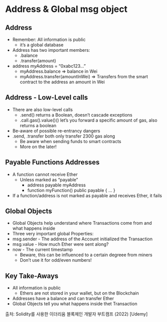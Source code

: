# Address & Global msg object

## Address

- Remember: All information is public
    - it’s a global database
- Address has two important members:
    - .balance
    - .transfer(amount)
- address myAddress = “0xabc123…”
    - myAddress.balance ⇒ balance in Wei
    - myAddress.transfer(amountInWei) ⇒ Transfers from the smart contract to the address an amount in Wei

## Address - Low-Level calls

- There are also low-level calls
    - .send() returns a Boolean, doesn’t cascade exceptions
    - .call.gas().value()() let’s you forward a specific amount of gas, also returns a boolean
- Be-aware of possible re-entrancy dangers
- .send, .transfer both only transfer 2300 gas along
    - Be aware when sending funds to smart contracts
    - More on the later!
    

## Payable Functions Addresses

- A function cannot receive Ether
    - Unless marked as “payable”
        - address payable myAddress
        - function myFunction() public payable { … }
- If a function/address is not marked as payable and receives Ether, it fails

## Global Objects

- Global Objects help understand where Transactions come from and what happens inside
- Three very important global Properties:
- msg.sender - The address of the Account initialized the Transaction
- msg.value - How much Ether were sent along?
- now - The current timestamp
    - Beware, this can be influenced to a certain degreee from miners
    - Don’t use it for odd/even numbers!

## Key Take-Aways

- All information is public
    - Ethers are not stored in your wallet, but on the Blockchain
- Addresses have a balance and can transfer Ether
- Global Objects tell you what happens inside thet Transaction

출처: Solidity를 사용한 이더리움 블록체인 개발자 부트캠프 (2022) [Udemy]
